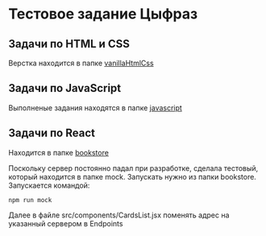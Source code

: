 # Тестовое задание Цыфраз

## Задачи по HTML и CSS

Верстка находится в папке [vanillaHtmlCss](https://github.com/KindProgrammer/Cif-raz-test-task/tree/master/vanillaHtmlCss)

## Задачи по JavaScript

Выполненые задания находятся в папке [javascript](https://github.com/KindProgrammer/Cif-raz-test-task/tree/master/javascript)

## Задачи по React

Находится в папке [bookstore](https://github.com/KindProgrammer/Cif-raz-test-task/tree/master/bookstore)

Поскольку сервер постоянно падал при разработке, сделала тестовый, который находится в папке mock. Запускать нужно из папки bookstore. Запускается командой:

```
npm run mock
```

Далее в файле src/components/CardsList.jsx поменять адрес на указанный сервером в Endpoints
